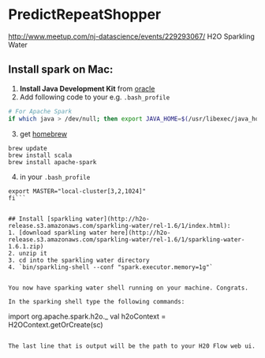 # PredictRepeatShopper
http://www.meetup.com/nj-datascience/events/229293067/    H2O Sparkling Water

## Install spark on Mac:

1. **Install Java Development Kit** from [oracle](http://www.oracle.com/technetwork/java/javase/downloads/jdk8-downloads-2133151.html)
2. Add following code to your e.g. `.bash_profile`
```bash
# For Apache Spark
if which java > /dev/null; then export JAVA_HOME=$(/usr/libexec/java_home); fi
```

3. get [homebrew](http://brew.sh/)
```shell
brew update
brew install scala
brew install apache-spark
```

4. in your `.bash_profile`
```export SPARK_HOME="/usr/local/Cellar/apache-spark/1.6.1/libexec/"
export MASTER="local-cluster[3,2,1024]"
fi```
 

## Install [sparkling water](http://h2o-release.s3.amazonaws.com/sparkling-water/rel-1.6/1/index.html):
1. [download sparkling water here](http://h2o-release.s3.amazonaws.com/sparkling-water/rel-1.6/1/sparkling-water-1.6.1.zip)
2. unzip it
3. cd into the sparkling water directory
4. `bin/sparkling-shell --conf "spark.executor.memory=1g"`


You now have sparking water shell running on your machine. Congrats.

In the sparking shell type the following commands:

```
import org.apache.spark.h2o._
val h2oContext = H2OContext.getOrCreate(sc)
```

The last line that is output will be the path to your H20 Flow web ui.

